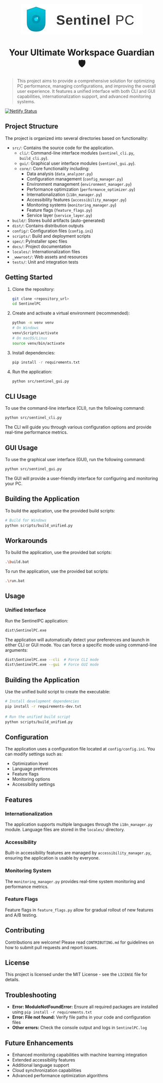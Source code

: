 <p align="center">
  <img src="_wwwroot/Assets/Branding/logo.svg" alt="Sentinel PC Logo" width="400">
</p>

<h1 align="center">Your Ultimate Workspace Guardian 🛡️</h1>

> This project aims to provide a comprehensive solution for optimizing PC performance, managing configurations, and improving the overall user experience. It features a unified interface with both CLI and GUI capabilities, internationalization support, and advanced monitoring systems.

[![Netlify Status](https://api.netlify.com/api/v1/badges/dee96004-2646-4fee-881e-015bdd75685d/deploy-status)](https://app.netlify.com/sites/wq-resume/deploys)

## Project Structure

The project is organized into several directories based on functionality:

- `src/`: Contains the source code for the application.
  - `cli/`: Command-line interface modules (`sentinel_cli.py`, `build_cli.py`).
  - `gui/`: Graphical user interface modules (`sentinel_gui.py`).
  - `core/`: Core functionality including:
    - Data analysis (`data_analyzer.py`)
    - Configuration management (`config_manager.py`)
    - Environment management (`environment_manager.py`)
    - Performance optimization (`performance_optimizer.py`)
    - Internationalization (`i18n_manager.py`)
    - Accessibility features (`accessibility_manager.py`)
    - Monitoring systems (`monitoring_manager.py`)
    - Feature flags (`feature_flags.py`)
    - Service layer (`service_layer.py`)
- `build/`: Stores build artifacts (auto-generated)
- `dist/`: Contains distribution outputs
- `config/`: Configuration files (`config.ini`)
- `scripts/`: Build and deployment scripts
- `spec/`: PyInstaller spec files
- `docs/`: Project documentation
- `locales/`: Internationalization files
- `_wwwroot/`: Web assets and resources
- `tests/`: Unit and integration tests

## Getting Started

1. Clone the repository:

   ```bash
   git clone <repository_url>
   cd SentinelPC
   ```

2. Create and activate a virtual environment (recommended):

   ```bash
   python -m venv venv
   # On Windows
   venv\Scripts\activate
   # On macOS/Linux
   source venv/bin/activate
   ```

3. Install dependencies:

   ```bash
   pip install -r requirements.txt
   ```
4. Run the application:
   ```bash
   python src/sentinel_gui.py
   ```
## CLI Usage
To use the command-line interface (CLI), run the following command:
```bash
python src/sentinel_cli.py
```
The CLI will guide you through various configuration options and provide real-time performance metrics.
## GUI Usage
To use the graphical user interface (GUI), run the following command:
```bash
python src/sentinel_gui.py
```
The GUI will provide a user-friendly interface for configuring and monitoring your PC.

## Building the Application
To build the application, use the provided build scripts:
```bash
# Build for Windows
python scripts/build_unified.py
```
## Workarounds
To build the application, use the provided bat scripts:
```bash
.\build.bat
```
To run the application, use the provided bat scripts:
```bash
.\run.bat
```


## Usage 

### Unified Interface   

Run the SentinelPC application:

```bash
dist\SentinelPC.exe
```

The application will automatically detect your preferences and launch in either CLI or GUI mode. You can force a specific mode using command-line arguments:

```bash
dist\SentinelPC.exe --cli  # Force CLI mode
dist\SentinelPC.exe --gui  # Force GUI mode
```

## Building the Application

Use the unified build script to create the executable:

```bash
# Install development dependencies
pip install -r requirements-dev.txt

# Run the unified build script
python scripts/build_unified.py
```

## Configuration

The application uses a configuration file located at `config/config.ini`. You can modify settings such as:
- Optimization level
- Language preferences
- Feature flags
- Monitoring options
- Accessibility settings

## Features

### Internationalization
The application supports multiple languages through the `i18n_manager.py` module. Language files are stored in the `locales/` directory.

### Accessibility
Built-in accessibility features are managed by `accessibility_manager.py`, ensuring the application is usable by everyone.

### Monitoring System
The `monitoring_manager.py` provides real-time system monitoring and performance metrics.

### Feature Flags
Feature flags in `feature_flags.py` allow for gradual rollout of new features and A/B testing.

## Contributing

Contributions are welcome! Please read `CONTRIBUTING.md` for guidelines on how to submit pull requests and report issues.

## License

This project is licensed under the MIT License - see the `LICENSE` file for details.

## Troubleshooting

- **Error: ModuleNotFoundError:** Ensure all required packages are installed using `pip install -r requirements.txt`
- **Error: File not found:** Verify file paths in your code and configuration files
- **Other errors:** Check the console output and logs in `SentinelPC.log`

## Future Enhancements

- Enhanced monitoring capabilities with machine learning integration
- Extended accessibility features
- Additional language support
- Cloud synchronization capabilities
- Advanced performance optimization algorithms
